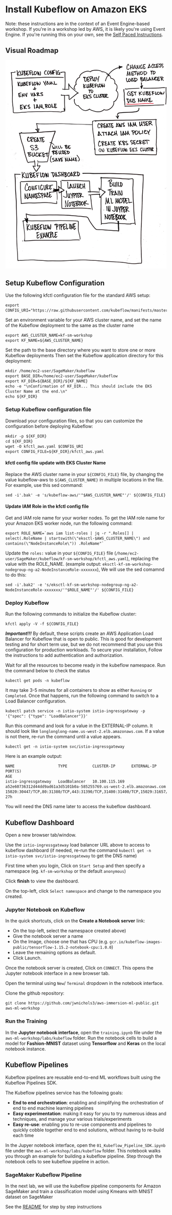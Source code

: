 # Install Kubeflow on Amazon EKS

Note: these instructions are in the context of an Event Engine-based workshop. If you're in a workshop led by AWS, it is likely you're using Event Engine. If you're running this on your own, see the [Self Paced Instructions](README-SELFPACED.md).

## Visual Roadmap

![Visual Roadmap](img/kubeflow-lab-overview.png)

## Setup Kubeflow Configuration

Use the following kfctl configuration file for the standard AWS setup:

```shell
export CONFIG_URI="https://raw.githubusercontent.com/kubeflow/manifests/master/kfdef/kfctl_aws.v1.0.2.yaml"
```

Set an environment variable for your AWS cluster name, and set the name of the Kubeflow deployment to the same as the cluster name

```shell
export AWS_CLUSTER_NAME=kf-sm-workshop
export KF_NAME=${AWS_CLUSTER_NAME}
```

Set the path to the base directory where you want to store one or more Kubeflow deployments
Then set the Kubeflow application directory for this deployment:

```shell
mkdir /home/ec2-user/SageMaker/kubeflow
export BASE_DIR=/home/ec2-user/SageMaker/kubeflow
export KF_DIR=${BASE_DIR}/${KF_NAME}
echo -e "\nConfirmation of KF_DIR... This should include the EKS Cluster Name at the end.\n"
echo ${KF_DIR}
```

### Setup Kubeflow configuration file

Download your configuration files, so that you can customize the configuration before deploying Kubeflow:

```shell
mkdir -p ${KF_DIR}
cd ${KF_DIR}
wget -O kfctl_aws.yaml $CONFIG_URI
export CONFIG_FILE=${KF_DIR}/kfctl_aws.yaml
```

#### kfctl config file update with EKS Cluster Name

Replace the AWS cluster name in your `${CONFIG_FILE}` file, by changing the value kubeflow-aws to `${AWS_CLUSTER_NAME}` in multiple locations in the file. For example, use this sed command:

```shell
sed -i'.bak' -e 's/kubeflow-aws/'"$AWS_CLUSTER_NAME"'/' ${CONFIG_FILE}
```

#### Update IAM Role in the kfctl config file

Get and IAM role name for your worker nodes. To get the IAM role name for your Amazon EKS worker node, run the following command:

```shell
export ROLE_NAME=`aws iam list-roles | jq -r ".Roles[] | select(.RoleName | startswith(\"eksctl-$AWS_CLUSTER_NAME\") and contains(\"NodeInstanceRole\")) .RoleName"`
```

Update the `roles:` value in your `${CONFIG_FILE}` file (`/home/ec2-user/SageMaker/kubeflow/kf-sm-workshop/kfctl_aws.yaml`), replacing the value with the ROLE_NAME. (example output: `eksctl-kf-sm-workshop-nodegroup-ng-a2-NodeInstanceRole-xxxxxxx`), We will use the sed comamnd to do this:

```shell
sed -i'.bak2' -e 's/eksctl-kf-sm-workshop-nodegroup-ng-a2-NodeInstanceRole-xxxxxxx/'"$ROLE_NAME"'/' ${CONFIG_FILE}
```

### Deploy Kubeflow

Run the following commands to initialize the Kubeflow cluster:

```shell
kfctl apply -V -f ${CONFIG_FILE}
```

**_Important!!!_** By default, these scripts create an AWS Application Load Balancer for Kubeflow that is open to public. This is good for development testing and for short term use, but we do not recommend that you use this configuration for production workloads. To secure your installation, Follow the instructions to add authentication and authorization.

Wait for all the resources to become ready in the kubeflow namespace. Run the command below to check the status

```shell
kubectl get pods -n kubeflow
```

It may take 3-5 minutes for all containers to show as either `Running` or `Completed`. Once that happens, run the following command to switch to a Load Balancer configuration.

```shell
kubectl patch service -n istio-system istio-ingressgateway -p '{"spec": {"type": "LoadBalancer"}}'
```

Run this command and look for a value in the EXTERNAL-IP column. It should look like `longlonglong-name.us-west-2.elb.amazonaws.com`. If a value is not there, re-run the command until a value appears.

```shell
kubectl get -n istio-system svc/istio-ingressgateway
```

Here is an example output:

```shell
NAME                   TYPE           CLUSTER-IP       EXTERNAL-IP                                                              PORT(S)                                                                                                                                      AGE
istio-ingressgateway   LoadBalancer   10.100.115.169   a52e60736312d44dd9ad61a3d5101b0a-585255769.us-west-2.elb.amazonaws.com   15020:30447/TCP,80:31380/TCP,443:31390/TCP,31400:31400/TCP,15029:31657/TCP,15030:32404/TCP,15031:32186/TCP,15032:31717/TCP,15443:30449/TCP   27h
```

You will need the DNS name later to access the kubeflow dashboard.

## Kubeflow Dashboard

Open a new browser tab/window.

Use the `istio-ingressgateway` load balancer URL above to access to kubeflow dashboard (if needed, re-run the command `kubectl get -n istio-system svc/istio-ingressgateway` to get the DNS name)

First time when you login, Click on `Start Setup` and then specify a namespace (eg. `kf-sm-workshop` or the default `anonymous`)

Click **finish** to view the dashboard.

On the top-left, click `Select namespace` and change to the namespace you created.

### Jupyter Notebook on Kubeflow

In the quick shortcuts, click on the **Create a Notebook server** link:

- On the top-left, select the namespace created above)
- Give the notebook server a name
- On the Image, choose one that has CPU (e.g. `gcr.io/kubeflow-images-public/tensorflow-1.15.2-notebook-cpu:1.0.0`)
- Leave the remaining options as default.
- Click Launch.

Once the notebook server is created, Click on `CONNECT`. This opens the Jupyter notebook interface in a new browser tab.

Open the terminal using `New`/ `Terminal` dropdown in the notebook interface.

Clone the github repository:

```shell
git clone https://github.com/jwnichols3/aws-immersion-ml-public.git aws-ml-workshop
```

### Run the Training

In the **Jupyter notebook interface**, open the `training.ipynb` file under the `aws-ml-workshop/labs/kubeflow` folder. Run the notebook cells to build a model for **Fashion-MNIST** dataset using **Tensorflow** and **Keras** on the local notebook instance.

## Kubeflow Pipelines

Kubeflow pipelines are reusable end-to-end ML workflows built using the Kubeflow Pipelines SDK.

The Kubeflow pipelines service has the following goals:

- **End to end orchestration**: enabling and simplifying the orchestration of end to end machine learning pipelines
- **Easy experimentation**: making it easy for you to try numerous ideas and techniques, and manage your various trials/experiments
- **Easy re-use**: enabling you to re-use components and pipelines to quickly cobble together end to end solutions, without having to re-build each time

In the Jupyer notebook interface, open the `01_Kubeflow_Pipeline_SDK.ipynb` file under the `aws-ml-workshop/labs/kubeflow` folder. This notebook walks you through an example for building a kubeflow pipeline. Step through the notebook cells to see kubeflow pipeline in action.

### SageMaker Kubeflow Pipeline

In the next lab, we will use the kubeflow pipeline components for Amazon SageMaker and train a classification model using Kmeans with MNIST dataset on SageMaker

See the [README](../sagemaker-kubeflow-pipeline/README.md) for step by step instructions
